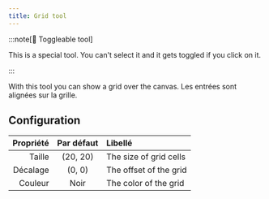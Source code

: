 ```yaml
---
title: Grid tool
---
```


:::note[🔘 Toggleable tool]

This is a special tool.
You can't select it and it gets toggled if you click on it.

:::

With this tool you can show a grid over the canvas.
Les entrées sont alignées sur la grille.

## Configuration

| Propriété |          Par défaut         | Libellé                |
| --------: | :-------------------------: | :--------------------- |
|    Taille | (20, 20) | The size of grid cells |
|  Décalage |  (0, 0)  | The offset of the grid |
|   Couleur |             Noir            | The color of the grid  |
